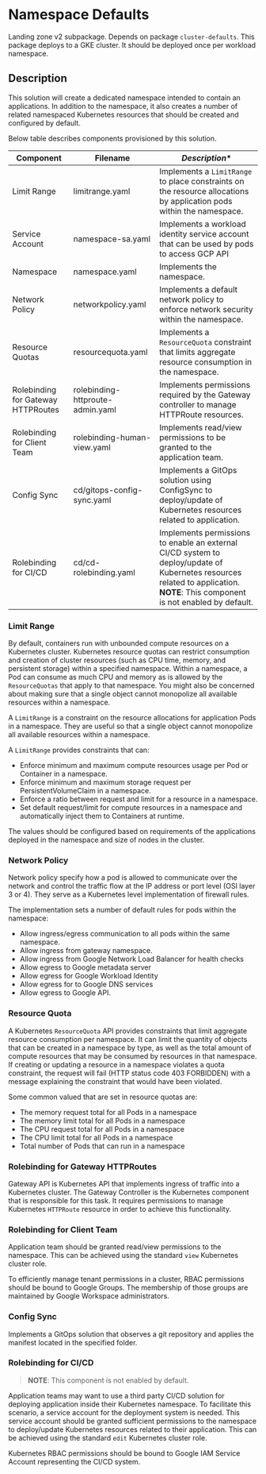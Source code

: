 # Namespace Defaults

Landing zone v2 subpackage.
Depends on package `cluster-defaults`.
This package deploys to a GKE cluster.
It should be deployed once per workload namespace.

## Description

This solution will create a dedicated namespace intended to contain an applications. In addition to the namespace, it also creates a number of related namespaced Kubernetes resources that should be created and configured by default.

Below table describes components provisioned by this solution.

| **Component**                      | **Filename**                     |*Description**                                                                                                                                        |
|------------------------------------|----------------------------------|------------------------------------------------------------------------------------------------------------------------------------------------------|
| Limit Range                        | limitrange.yaml                  | Implements a `LimitRange` to place constraints on the resource allocations by application pods within the namespace.                                 |
| Service Account                    | namespace-sa.yaml                | Implements a workload identity service account that can be used by pods to access GCP API                                                            |
| Namespace                          | namespace.yaml                   | Implements the namespace.                                                                                                                            |
| Network Policy                     | networkpolicy.yaml               | Implements a default network policy to enforce network security within the namespace.                                                                |
| Resource Quotas                    | resourcequota.yaml               | Implements a `ResourceQuota` constraint that limits aggregate resource consumption in the namespace.                                                 |
| Rolebinding for Gateway HTTPRoutes | rolebinding-httproute-admin.yaml | Implements permissions required by the Gateway controller to manage HTTPRoute resources.                                                             |
| Rolebinding for Client Team        | rolebinding-human-view.yaml      | Implements read/view permissions to be granted to the application team.                                                                              |
| Config Sync                        | cd/gitops-config-sync.yaml       | Implements a GitOps solution using ConfigSync to deploy/update of Kubernetes resources related to application.                                       |
| Rolebinding for CI/CD              | cd/cd-rolebinding.yaml           | Implements permissions to enable an external CI/CD system to deploy/update of Kubernetes resources related to application. **NOTE**: This component is not enabled by default. |

### Limit Range

By default, containers run with unbounded compute resources on a Kubernetes cluster. Kubernetes resource quotas can restrict consumption and creation of cluster resources (such as CPU time, memory, and persistent storage) within a specified namespace. Within a namespace, a Pod can consume as much CPU and memory as is allowed by the `ResourceQuotas` that apply to that namespace. You might also be concerned about making sure that a single object cannot monopolize all available resources within a namespace.

A `LimitRange` is a constraint on the resource allocations for application Pods in a namespace. They are useful so that a single object cannot monopolize all available resources within a namespace.

A `LimitRange` provides constraints that can:

- Enforce minimum and maximum compute resources usage per Pod or Container in a namespace.
- Enforce minimum and maximum storage request per PersistentVolumeClaim in a namespace.
- Enforce a ratio between request and limit for a resource in a namespace.
- Set default request/limit for compute resources in a namespace and automatically inject them to Containers at runtime.

The values should be configured based on requirements of the applications deployed in the namespace and size of nodes in the cluster.

### Network Policy

Network policy specify how a pod is allowed to communicate over the network and control the traffic flow at the IP address or port level (OSI layer 3 or 4). They serve as a Kubernetes level implementation of firewall rules.

The implementation sets a number of default rules for pods within the namespace:

- Allow ingress/egress communication to all pods within the same namespace.
- Allow ingress from gateway namespace.
- Allow ingress from Google Network Load Balancer for health checks
- Allow egress to Google metadata server
- Allow egress for Google Workload Identity
- Allow egress for to Google DNS services
- Allow egress to Google API.

### Resource Quota

A Kubernetes `ResourceQuota` API provides constraints that limit aggregate resource consumption per namespace. It can limit the quantity of objects that can be created in a namespace by type, as well as the total amount of compute resources that may be consumed by resources in that namespace.
If creating or updating a resource in a namespace violates a quota constraint, the request will fail (HTTP status code 403 FORBIDDEN) with a message explaining the constraint that would have been violated.

Some common valued that are set in resource quotas are:

- The memory request total for all Pods in a namespace
- The memory limit total for all Pods in a namespace
- The CPU request total for all Pods in a namespace
- The CPU limit total for all Pods in a namespace
- Total number of Pods that can run in a namespace

### Rolebinding for Gateway HTTPRoutes

Gateway API is Kubernetes API that implements ingress of traffic into a Kubernetes cluster.  The Gateway Controller is the Kubernetes component that is responsible for this task. It requires permissions to manage Kubernetes `HTTPRoute` resource in order to achieve this functionality.

### Rolebinding for Client Team

Application team should be granted read/view permissions to the namespace. This can be achieved using the standard `view` Kubernetes cluster role.

To efficiently manage tenant permissions in a cluster, RBAC permissions should be bound to Google Groups. The membership of those groups are maintained by Google Workspace administrators.

### Config Sync

Implements a GitOps solution that observes a git repository and applies the manifest located in the specified folder.

### Rolebinding for CI/CD

> **NOTE**: This component is not enabled by default.

Application teams may want to use a third party CI/CD solution for deploying application inside their Kubernetes namespace. To facilitate this scenario, a service account for the deployment system is needed. This service account should be granted sufficient permissions to the namespace to deploy/update Kubernetes resources related to their application.
This can be achieved using the standard `edit` Kubernetes cluster role.

Kubernetes RBAC permissions should be bound to Google IAM Service Account representing the CI/CD system.
